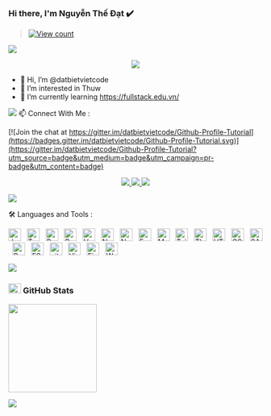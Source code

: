 ### Hi there, I'm Nguyễn Thế Đạt  ✔️
> [![View count](https://visitcount.itsvg.in/api?id=datbietvietcodecolor=6&icon=0&pretty=true)](https://visitcount.itsvg.in/api?id=datbietvidetcode)

<img src="https://user-images.githubusercontent.com/73097560/115834477-dbab4500-a447-11eb-908a-139a6edaec5c.gif">

<p align="center" color="#36BCF7FF"><img src="https://readme-typing-svg.herokuapp.com?lines=I'm+a+Full+Stack+Developer;I'm+From+VietNamese;"></p>

- 👋 Hi, I’m @datbietvietcode
- 👀 I’m interested in Thuw 
- 🌱 I’m currently learning https://fullstack.edu.vn/


<img src="https://user-images.githubusercontent.com/73097560/115834477-dbab4500-a447-11eb-908a-139a6edaec5c.gif">
 📫 Connect With Me :

[![Join the chat at https://gitter.im/datbietvietcode/Github-Profile-Tutorial](https://badges.gitter.im/datbietvietcode/Github-Profile-Tutorial.svg)](https://gitter.im/datbietvietcode/Github-Profile-Tutorial?utm_source=badge&utm_medium=badge&utm_campaign=pr-badge&utm_content=badge)

<p align="center"> 
<a href="https://www.facebook.com/Info.NguyenTheDat.Username/" alt="Facebook"> <img src="https://img.icons8.com/nolan/64/facebook-new.png"/> </a>
<a href="https://github.com/datbietvietcode" alt="Github"> <img src="https://img.icons8.com/nolan/64/github.png"/> </a>
<a href="https://www.instagram.com/_td.k3_/" alt="Instagram"> <img src="https://img.icons8.com/nolan/64/instagram-new.png"/> </a>

</p>


<img src="https://user-images.githubusercontent.com/73097560/115834477-dbab4500-a447-11eb-908a-139a6edaec5c.gif">

🛠 Languages and Tools : 


<span><img src="https://img.shields.io/badge/JavaScript-282C34?logo=javascript&logoColor=F7DF1E" title="JavaScript" height="25"/></span> &nbsp;
<span><img src="https://img.shields.io/badge/TypeScript-282C34?logo=typescript&logoColor=3178C6" title="TypeScript" height="25"/></span> &nbsp;
<span><img src="https://img.shields.io/badge/ReactJS-282C34?logo=react&logoColor=61DAFB" title="ReactJS" height="25"/></span> &nbsp;
<span><img src="https://img.shields.io/badge/Redux-282C34?logo=redux&logoColor=764ABC" title="Redux" height="25"/></span> &nbsp;
<span><img src="https://img.shields.io/badge/Vue.js-282C34?logo=vue.js&logoColor=4FC08D" title="Vue.js" height="25"/></span> &nbsp;
<span><img src="https://img.shields.io/badge/Nuxt.js-282C34?logo=nuxt.js&logoColor=4FC08D" title="Nuxt.js" height="25"/></span> &nbsp;
<span><img src="https://img.shields.io/badge/Node.js-282C34?logo=node.js&logoColor=00F200" title="Node.js" height="25"/></span> &nbsp;
<span><img src="https://img.shields.io/badge/Express-282C34?logo=express&logoColor=FFFFFF" title="Express.js" height="25"/></span> &nbsp;
<span><img src="https://img.shields.io/badge/MongoDB-282C34?logo=mongodb&logoColor=47A248" title="MongoDB" height="25"/></span> &nbsp;
<span><img src="https://img.shields.io/badge/Tailwind%20CSS-282C34?logo=tailwind-css&logoColor=38B2AC" title="TailwindCSS" height="25"/></span> &nbsp;
<span><img src="https://img.shields.io/badge/Three.js-282C34?logo=three.js&logoColor=FFFFFF" title="Three.js" height="25"/></span> &nbsp;
<span><img src="https://img.shields.io/badge/HTML5-282C34?logo=html5&logoColor=E34F26" title="HTML5" height="25"/></span> &nbsp;
<span><img src="https://img.shields.io/badge/CSS3-282C34?logo=css3&logoColor=1572B6" title="CSS3" height="25"/></span> &nbsp;
<span><img src="https://img.shields.io/badge/Sass-282C34?logo=sass&logoColor=CC6699" title="SASS" height="25"/></span> &nbsp;
<span><img src="https://img.shields.io/badge/Bootstrap-282C34?logo=bootstrap&logoColor=7952B3" title="Bootstrap" height="25"/></span> &nbsp;
<span><img src="https://img.shields.io/badge/ESLint-282C34?logo=eslint&logoColor=4B32C3" title="ESLint" height="25"/></span> &nbsp;
<span><img src="https://img.shields.io/badge/git-282C34?logo=git&logoColor=F05032" title="git" height="25"/></span> &nbsp;
<span><img src="https://img.shields.io/badge/VS%20Code-282C34?logo=visual-studio-code&logoColor=007ACC"  title="Visual Studio Code" height="25"/></span> &nbsp;
<span><img src="https://img.shields.io/badge/Firebase-282C34?logo=firebase&logoColor=FFCA28" title="Firebase" height="25"/></span> &nbsp;
<span><img src="https://img.shields.io/badge/WordPress-282C34?logo=wordPress&logoColor=21759B" title="WordPress" height="25"/></span> &nbsp;




<img src="https://user-images.githubusercontent.com/73097560/115834477-dbab4500-a447-11eb-908a-139a6edaec5c.gif">

### <img src="https://media.giphy.com/media/cj87CxfRtrUifF3Ryk/giphy.gif" width="25px" height="20px"> GitHub Stats


<span>[<img src="https://github-readme-stats.vercel.app/api?username=datbietvietcode&show_icons=true&count_private=true&bg_color=30,e96443,904e95&title_color=fff&text_color=fff&include_all_commits=true" height="175">](https://github-readme-stats.vercel.app/api?username=datbietvietcode)</span>


<img src="https://user-images.githubusercontent.com/73097560/115834477-dbab4500-a447-11eb-908a-139a6edaec5c.gif">

